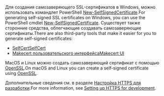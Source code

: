 <span data-ttu-id="41d62-101">Для создания самозаверяющего SSL-сертификатов в Windows, можно использовать командлет PowerShell [New-SelfSignedCertificate](https://technet.microsoft.com/library/hh848633).</span><span class="sxs-lookup"><span data-stu-id="41d62-101">For generating self-signed SSL certificates on Windows, you can use the PowerShell cmdlet [New-SelfSignedCertificate](https://technet.microsoft.com/library/hh848633).</span></span> <span data-ttu-id="41d62-102">Существует также сторонние средства, облегчающие создавать самозаверяющие сертификаты.</span><span class="sxs-lookup"><span data-stu-id="41d62-102">There are also third-party tools that make it easier for you to generate self-signed certificates:</span></span>

* [<span data-ttu-id="41d62-103">SelfCert</span><span class="sxs-lookup"><span data-stu-id="41d62-103">SelfCert</span></span>](https://www.pluralsight.com/blog/software-development/selfcert-create-a-self-signed-certificate-interactively-gui-or-programmatically-in-net)
* [<span data-ttu-id="41d62-104">Makecert пользовательского интерфейса</span><span class="sxs-lookup"><span data-stu-id="41d62-104">Makecert UI</span></span>](http://makecertui.codeplex.com/)

<span data-ttu-id="41d62-105">MacOS и Linux можно создать самозаверяющий сертификат с помощью [OpenSSL](https://www.openssl.org/).</span><span class="sxs-lookup"><span data-stu-id="41d62-105">On macOS and Linux you can create a self-signed certificate using [OpenSSL](https://www.openssl.org/).</span></span>

<span data-ttu-id="41d62-106">Дополнительные сведения см. в разделе [Настройка HTTPS для разработки](xref:security/https).</span><span class="sxs-lookup"><span data-stu-id="41d62-106">For more information, see [Setting up HTTPS for development](xref:security/https).</span></span>